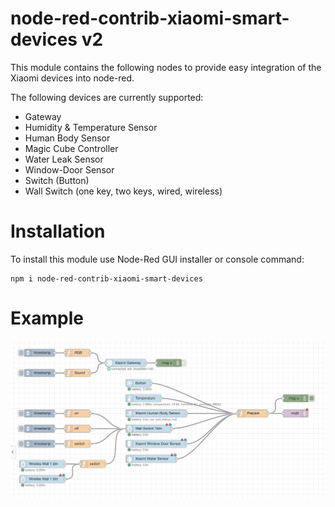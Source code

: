 # node-red-contrib-xiaomi-smart-devices v2

This module contains the following nodes to provide easy integration of the Xiaomi devices into node-red.

The following devices are currently supported:

* Gateway
* Humidity & Temperature Sensor
* Human Body Sensor
* Magic Cube Controller
* Water Leak Sensor
* Window-Door Sensor
* Switch (Button)
* Wall Switch (one key, two keys, wired, wireless)

# Installation
To install this module use Node-Red GUI installer or console command:

```
npm i node-red-contrib-xiaomi-smart-devices
```

# Example

![Example](example.png)